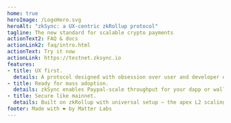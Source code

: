 ```yaml
---
home: true
heroImage: /LogoHero.svg
heroAlt: "zkSync: a UX-centric zkRollup protocol"
tagline: The new standard for scalable crypto payments
actionText2: FAQ & docs
actionLink2: faq/intro.html
actionText: Try it now
actionLink: https://testnet.zksync.io
features:
- title: UX first.
  details: A protocol designed with obsession over user and developer experience.
- title: Ready for mass adoption.
  details: zkSync enables Paypal-scale throughput for your dapp or wallet today.
- title: Secure like mainnet.
  details: Built on zkRollup with universal setup — the apex L2 scaling solution.
footer: Made with ❤️ by Matter Labs
---
```

